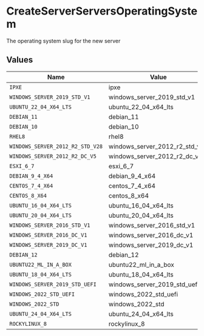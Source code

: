 # CreateServerServersOperatingSystem

The operating system slug for the new server


## Values

| Name                             | Value                            |
| -------------------------------- | -------------------------------- |
| `IPXE`                           | ipxe                             |
| `WINDOWS_SERVER_2019_STD_V1`     | windows_server_2019_std_v1       |
| `UBUNTU_22_04_X64_LTS`           | ubuntu_22_04_x64_lts             |
| `DEBIAN_11`                      | debian_11                        |
| `DEBIAN_10`                      | debian_10                        |
| `RHEL8`                          | rhel8                            |
| `WINDOWS_SERVER_2012_R2_STD_V28` | windows_server_2012_r2_std_v28   |
| `WINDOWS_SERVER_2012_R2_DC_V5`   | windows_server_2012_r2_dc_v5     |
| `ESXI_6_7`                       | esxi_6_7                         |
| `DEBIAN_9_4_X64`                 | debian_9_4_x64                   |
| `CENTOS_7_4_X64`                 | centos_7_4_x64                   |
| `CENTOS_8_X64`                   | centos_8_x64                     |
| `UBUNTU_16_04_X64_LTS`           | ubuntu_16_04_x64_lts             |
| `UBUNTU_20_04_X64_LTS`           | ubuntu_20_04_x64_lts             |
| `WINDOWS_SERVER_2016_STD_V1`     | windows_server_2016_std_v1       |
| `WINDOWS_SERVER_2016_DC_V1`      | windows_server_2016_dc_v1        |
| `WINDOWS_SERVER_2019_DC_V1`      | windows_server_2019_dc_v1        |
| `DEBIAN_12`                      | debian_12                        |
| `UBUNTU22_ML_IN_A_BOX`           | ubuntu22_ml_in_a_box             |
| `UBUNTU_18_04_X64_LTS`           | ubuntu_18_04_x64_lts             |
| `WINDOWS_SERVER_2019_STD_UEFI`   | windows_server_2019_std_uefi     |
| `WINDOWS_2022_STD_UEFI`          | windows_2022_std_uefi            |
| `WINDOWS_2022_STD`               | windows_2022_std                 |
| `UBUNTU_24_04_X64_LTS`           | ubuntu_24_04_x64_lts             |
| `ROCKYLINUX_8`                   | rockylinux_8                     |